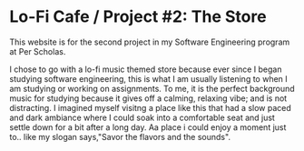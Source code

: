 # Lo-Fi Cafe / Project #2: The Store

This website is for the second project in my Software Engineering program at Per Scholas.

I chose to go with a lo-fi music themed store because ever since I began studying software engineering, this is what I am usually listening to when I am studying or working on assignments. To me, it is the perfect background music for studying because it gives off a calming, relaxing vibe; and is not distracting. I imagined myself visitng a place like this that had a slow paced and dark ambiance where I could soak into a comfortable seat and just settle down for a bit after a long day. Aa place i could enjoy a moment just to.. like my slogan says,"Savor the flavors and the sounds".


